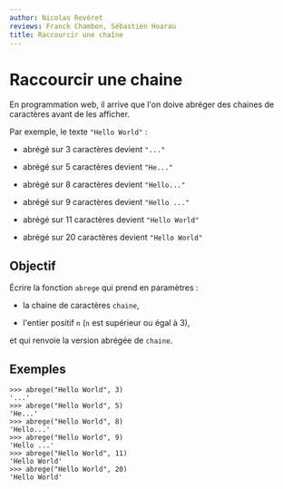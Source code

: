 ```yaml
---
author: Nicolas Revéret
reviews: Franck Chambon, Sébastien Hoarau
title: Raccourcir une chaîne
---
```


# Raccourcir une chaine

En programmation web, il arrive que l'on doive abréger des chaines de caractères avant de les afficher.

Par exemple, le texte `"Hello World"` :

* abrégé sur 3 caractères devient `"..."`

* abrégé sur 5 caractères devient `"He..."`

* abrégé sur 8 caractères devient `"Hello..."`

* abrégé sur 9 caractères devient `"Hello ..."`

* abrégé sur 11 caractères devient `"Hello World"`

* abrégé sur 20 caractères devient `"Hello World"`


## Objectif

Écrire la fonction `abrege` qui prend en paramètres :

* la chaine de caractères `chaine`,

* l'entier positif `n` (`n` est supérieur ou égal à 3),

et qui renvoie la version abrégée de `chaine`.

## Exemples

```pycon
>>> abrege("Hello World", 3)
'...'
>>> abrege("Hello World", 5)
'He...'
>>> abrege("Hello World", 8)
'Hello...'
>>> abrege("Hello World", 9)
'Hello ...'
>>> abrege("Hello World", 11)
'Hello World'
>>> abrege("Hello World", 20)
'Hello World'
```

